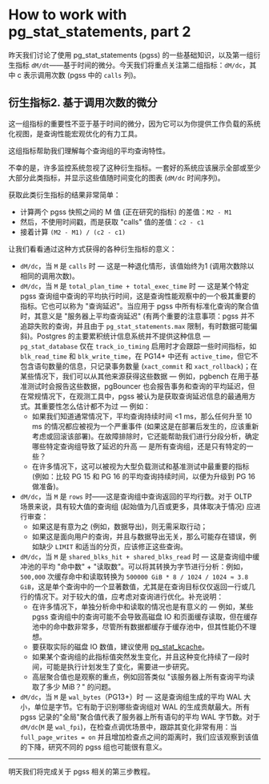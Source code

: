 # How to work with pg_stat_statements, part 2

昨天我们讨论了使用 pg_stat_statements (pgss) 的一些基础知识，以及第一组衍生指标 `dM/dt`——基于时间的微分。今天我们将重点关注第二组指标：`dM/dc`，其中 c 表示调用次数 (pgss 中的 `calls` 列)。

## 衍生指标2. 基于调用次数的微分

这一组指标的重要性不亚于基于时间的微分，因为它可以为你提供工作负载的系统化视图，是查询性能宏观优化的有力工具。

这组指标帮助我们理解每个查询组的平均查询特性。

不幸的是，许多监控系统忽视了这种衍生指标。一套好的系统应该展示全部或至少大部分此类指标，并显示这些值随时间变化的图表 (`dM/dc` 时间序列)。

获取此类衍生指标的结果非常简单：

- 计算两个 pgss 快照之间的 M 值 (正在研究的指标) 的差值：`M2 - M1`
- 然后，不使用时间戳，而是获取 "calls" 值的差值：`c2 - c1`
- 接着计算 `(M2 - M1) / (c2 - c1)`

让我们看看通过这种方式获得的各种衍生指标的意义：

- `dM/dc`，当 `M` 是 `calls` 时 — 这是一种退化情形，该值始终为1 (调用次数除以相同的调用次数)。
- `dM/dc`，当 `M` 是 `total_plan_time + total_exec_time` 时 — 这是某个特定 pgss 查询组中查询的平均执行时间，这是查询性能观察中的一个极其重要的指标。它也可以称为 "查询延迟"。当应用于 pgss 中所有标准化查询的聚合值时，其意义是 "服务器上平均查询延迟" (有两个重要的注意事项：pgss 并不追踪失败的查询，并且由于 `pg_stat_statements.max` 限制，有时数据可能偏斜)。Postgres 的主要累积统计信息系统并不提供这种信息 — `pg_stat_database` 仅在 `track_io_timing` 启用时才会跟踪一些时间指标，如 `blk_read_time` 和 `blk_write_time`，在 PG14+ 中还有 `active_time`，但它不包含语句数量的信息，只记录事务数量 (`xact_commit` 和 `xact_rollback`)；在某些情况下，我们可以从其他来源获得这些数据 — 例如，pgbench 在用于基准测试时会报告这些数据，pgBouncer 也会报告事务和查询的平均延迟，但在常规情况下，在观测工具中，pgss 被认为是获取查询延迟信息的最通用方式。其重要性怎么估计都不为过 — 例如：
  - 如果我们知道通常情况下，平均查询持续时间 <1 ms，那么任何升至 10 ms 的情况都应被视为一个严重事件 (如果这是在部署后发生的，应该重新考虑或回滚该部署)。在故障排除时，它还能帮助我们进行分段分析，确定哪些特定查询组导致了延迟的升高 — 是所有查询组，还是只有特定的一些？
  - 在许多情况下，这可以被视为大型负载测试和基准测试中最重要的指标 (例如：比较 PG 15 和 PG 16 的平均查询持续时间，以便为升级到 PG 16 做准备)。
- `dM/dc`，当 `M` 是 `rows` 时——这是查询组中查询返回的平均行数。对于 OLTP 场景来说，具有较大值的查询组 (起始值为几百或更多，具体取决于情况) 应进行审查：
  - 如果这是有意为之 (例如，数据导出)，则无需采取行动；
  - 如果这是面向用户的查询，并且与数据导出无关，那么可能存在错误，例如缺少 `LIMIT` 和适当的分页，应该修正这些查询。
- `dM/dc`，当 `M` 是 `shared_blks_hit + shared_blks_read` 时 — 这是查询组中缓冲池的平均 "命中数" + "读取数"。可以将其转换为字节进行分析：例如，`500,000` 次缓存命中和读取转换为 `500000 GiB * 8 / 1024 / 1024 ≈ 3.8 GiB`，这是单个查询中的一个显著数值，尤其是在查询目标仅仅返回一行或几行的情况下。对于较大的值，应考虑对查询进行优化。补充说明：
  - 在许多情况下，单独分析命中和读取的情况也是有意义的 — 例如，某些 pgss 查询组中的查询可能不会导致高磁盘 IO 和页面缓存读取，但在缓存池中的命中数非常多，尽管所有数据都缓存于缓存池中，但其性能仍不理想。
  - 要获取实际的磁盘 IO 数值，建议使用 [pg_stat_kcache](https://github.com/powa-team/pg_stat_kcache)。
  - 如果某个查询组的此指标值突然发生变化，并且这种变化持续了一段时间，可能是执行计划发生了变化，需要进一步研究。
  - 高层聚合值也是观察的重点，例如回答类似 "该服务器上所有查询平均读取了多少 MiB？" 的问题。
- `dM/dc`，当 `M` 是 `wal_bytes`（PG13+）时 — 这是查询组生成的平均 WAL 大小，单位是字节。它有助于识别哪些查询组对 WAL 的生成贡献最大。所有 pgss 记录的"全局"聚合值代表了服务器上所有语句的平均 WAL 字节数。对于 `dM/dc`(`M` 是 `wal_fpi`)，在检查点调优场景中，跟踪其变化非常有用：当 `full_page_writes = on` 并且增加检查点之间的距离时，我们应该观察到该值的下降，研究不同的 pgss 组也可能很有意义。

---

明天我们将完成关于 pgss 相关的第三步教程。